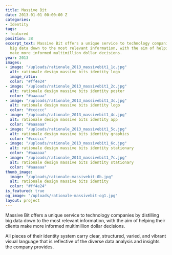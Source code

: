 ```yaml
---
title: Massive Bit
date: 2013-01-01 00:00:00 Z
categories:
- Identity
tags:
- featured
position: 38
excerpt_text: Massive Bit offers a unique service to technology companies by distilling
  big data down to the most relevant information, with the aim of helping their clients
  make more informed multimillion dollar decisions.
year: 2013
images:
- image: "/uploads/rationale_2013_massivebit1_1c.jpg"
  alt: rationale design massive bits identity logo
  image_ratio: 
  color: "#ff4e24"
- image: "/uploads/rationale_2013_massivebit1_2c.jpg"
  alt: rationale design massive bits identity poster
  color: "#aaaaaa"
- image: "/uploads/rationale_2013_massivebit1_3c.jpg"
  alt: rationale design massive bits identity logo
  color: "#cccccc"
- image: "/uploads/rationale_2013_massivebit1_4c.jpg"
  alt: rationale design massive bits identity app
  color: "#aaaaaa"
- image: "/uploads/rationale_2013_massivebit1_5c.jpg"
  alt: rationale design massive bits identity graphics
  color: "#cccccc"
- image: "/uploads/rationale_2013_massivebit1_6c.jpg"
  alt: rationale design massive bits identity stationary
  color: "#aaaaaa"
- image: "/uploads/rationale_2013_massivebit1_7c.jpg"
  alt: rationale design massive bits identity stationary
  color: "#aaaaaa"
thumb_image:
  image: "/uploads/rationale-massivebit-0b.jpg"
  alt: rationale design massive bits identity
  color: "#ff4e24"
is_featured: true
og_image: "/uploads/rationale-massivebit-og1.jpg"
layout: project
---
```


Massive Bit offers a unique service to technology companies by distilling big data down to the most relevant information, with the aim of helping their clients make more informed multimillion dollar decisions.			

All pieces of their identity system carry clear, structured, varied, and vibrant visual language that is reflective of the diverse data analysis and insights the company provides.